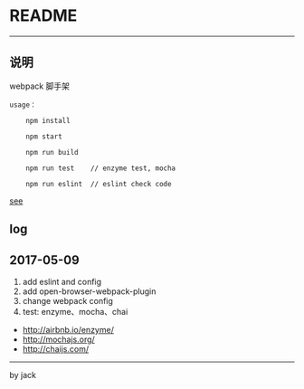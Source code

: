 # README
----
## 说明

webpack 脚手架

    usage：
    
        npm install 
        
        npm start 
        
        npm run build 
        
        npm run test    // enzyme test, mocha
        
        npm run eslint  // eslint check code

   
[see](http://www.jianshu.com/p/42e11515c10f)



## log

## 2017-05-09

1. add eslint and config
2. add open-browser-webpack-plugin
3. change webpack config
4. test: enzyme、mocha、chai

 * http://airbnb.io/enzyme/
 * http://mochajs.org/
 * http://chaijs.com/
 
 
----
        
by jack

